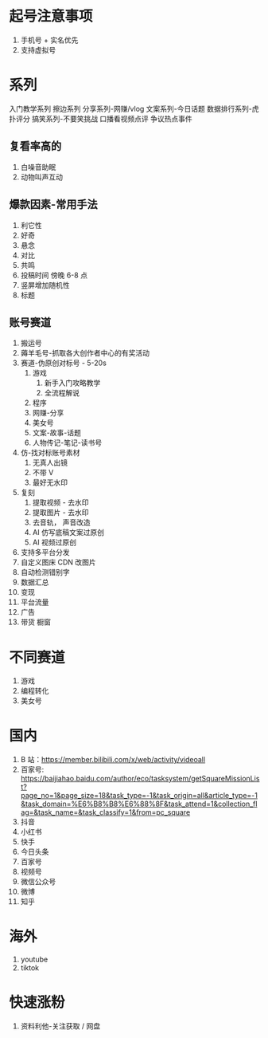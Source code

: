 # 起号注意事项

1. 手机号 + 实名优先
1. 支持虚拟号

# 系列

入门教学系列
擦边系列
分享系列-网赚/vlog
文案系列-今日话题
数据排行系列-虎扑评分
搞笑系列-不要笑挑战
口播看视频点评
争议热点事件



## 复看率高的

1. 白噪音助眠
2. 动物叫声互动


## 爆款因素-常用手法

1. 利它性
2. 好奇
3. 悬念
4. 对比
5. 共鸣
6. 投稿时间 傍晚 6-8 点
7. 竖屏增加随机性
8. 标题

## 账号赛道

1. 搬运号
1. 薅羊毛号-抓取各大创作者中心的有奖活动
1. 赛道-伪原创对标号 - 5-20s
   1. 游戏
      1. 新手入门攻略教学
      2. 全流程解说
   2. 程序
   3. 网赚-分享
   4. 美女号
   5. 文案-故事-话题
   6. 人物传记-笔记-读书号
1. 仿-找对标账号素材
   1. 无真人出镜
   2. 不带 V
   3. 最好无水印
1. 复刻
   1. 提取视频 - 去水印
   2. 提取图片 - 去水印
   3. 去音轨， 声音改造
   4. AI 仿写底稿文案过原创
   5. AI 视频过原创
1. 支持多平台分发
1. 自定义图床 CDN 改图片
1. 自动检测错别字
1. 数据汇总
1. 变现
1. 平台流量
1. 广告
1. 带货 橱窗





# 不同赛道

1. 游戏
2. 编程转化
3. 美女号


# 国内
1. B 站：https://member.bilibili.com/x/web/activity/videoall
2. 百家号: https://baijiahao.baidu.com/author/eco/tasksystem/getSquareMissionList?page_no=1&page_size=18&task_type=-1&task_origin=all&article_type=-1&task_domain=%E6%B8%B8%E6%88%8F&task_attend=1&collection_flag=&task_name=&task_classify=1&from=pc_square
3. 抖音 
4. 小红书
5. 快手
6. 今日头条
7. 百家号
8. 视频号
9.  微信公众号
10. 微博
11. 知乎

# 海外
1. youtube
2. tiktok



# 快速涨粉
1. 资料利他-关注获取 / 网盘

